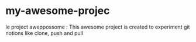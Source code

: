 # my-awesome-projec
le project aweppossome
: This awesome project is created to experiment git notions like clone, push and pull
